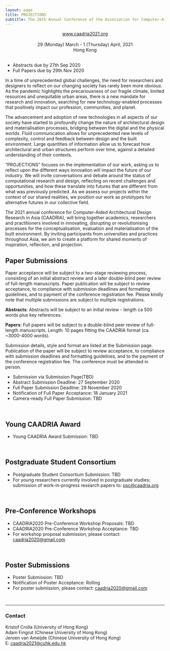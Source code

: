 ```yaml
---
layout: page
title: PROJECTIONS
subtitle: The 26th Annual Conference of the Association for Computer-Aided Architectural Design Research in Asia (CAADRIA 2021)
---
```


<div align="center">
<a href="http://www.caadria2021.org">www.caadria2021.org</a><br />
<br />
29 (Monday) March - 1 (Thursday) April, 2021 <br />
Hong Kong <br />
<br />
</div>

* Abstracts due by 27th Sep 2020
* Full Papers due by 29th Nov 2020


In a time of unprecedented global challenges, the need for researchers and designers to reflect on our changing society has rarely been more obvious. As the pandemic highlights the precariousness of our fragile climate, limited resources and unequitable urban areas, there is a new mandate for research and innovation, searching for new technology-enabled processes that positively impact our profession, communities, and planet.

The advancement and adoption of new technologies in all aspects of our society have started to profoundly change the nature of architectural design and materialisation processes, bridging between the digital and the physical worlds. Fluid communication allows for unprecedented new levels of complexity, control and feedback between design and the built environment. Large quantities of information allow us to forecast how architectural and urban structures perform over time, against a detailed understanding of their contexts.

“PROJECTIONS” focuses on the implementation of our work, asking us to reflect upon the different ways innovation will impact the future of our industry. We will invite conversations and debate around the status of computational research and design, reflecting on recent challenges and opportunities, and how these translate into futures that are different from what was previously predicted. As we assess our projects within the context of our shared realities, we position our work as prototypes for alternative futures in our collective field.

The 2021 annual conference for Computer-Aided Architectural Design Research in Asia (CAADRIA), will bring together academics, researchers and practitioners involved in innovating, disrupting or revolutionising processes for the conceptualisation, evaluation and materialisation of the built environment. By inviting participants from universities and practices throughout Asia, we aim to create a platform for shared moments of inspiration, reflection, and projection.


<div align="center">
</div>

## Paper Submissions

Paper acceptance will be subject to a two-stage reviewing process, consisting of an initial abstract review and a later double-blind peer review of full-length manuscripts. Paper publication will be subject to review acceptance, to compliance with submission deadlines and formatting guidelines, and to payment of the conference registration fee. Please kindly note that multiple submissions are subject to multiple registrations.  

__Abstracts__: Abstracts will be subject to an initial review - length ca 500 words plus key references.

__Papers__: Full papers will be subject to a double-blind peer review of full-length manuscripts. Length: 10 pages fitting the CAADRIA format (ca. ~3000-4000 words).

Submission details, style and format are listed at the Submission page. Publication of the paper will be subject to review acceptance, to compliance with submission deadlines and formatting guidelines, and to the payment of the conference registration fee. The conference must be attended in person.

* Submission via Submission Page(TBD)
* Abstract Submission Deadline: 27 September 2020
* Full Paper Submission Deadline: 29 November 2020
* Notification of Full Paper Acceptance: 18 January 2021
* Camera-ready Full Paper Submission: TBD
<br />

## Young CAADRIA Award

* Young CAADRIA Award Submission: TBD
<br />

## Postgraduate Student Consortium

* Postgraduate Student Consortium Submission: TBD
* For young researchers currently involved in postgraduate studies; submission of work-in-progress research papers to: psc@caadria.org
<br />

## Pre-Conference Workshops

* CAADRIA2020 Pre-Conference Workshop Proposals: TBD
* CAADRIA2020 Pre-Conference Workshop Acceptance: TBD
* For workshop proposal submission, please contact: caadria2020@gmail.com
<br />

## Poster Submissions

* Poster Submission: TBD
* Notification of Poster Acceptance: Rolling
* For poster submission, please contact: caadria2020@gmail.com
<br />



----
### Contact

Kristof Crolla (University of Hong Kong)<br />
Adam Fingrut (Chinese University of Hong Kong)<br />
Jeroen van Ameijde (Chinese University of Hong Kong)<br />
E: caadria2021@cuhk.edu.hk <br />

